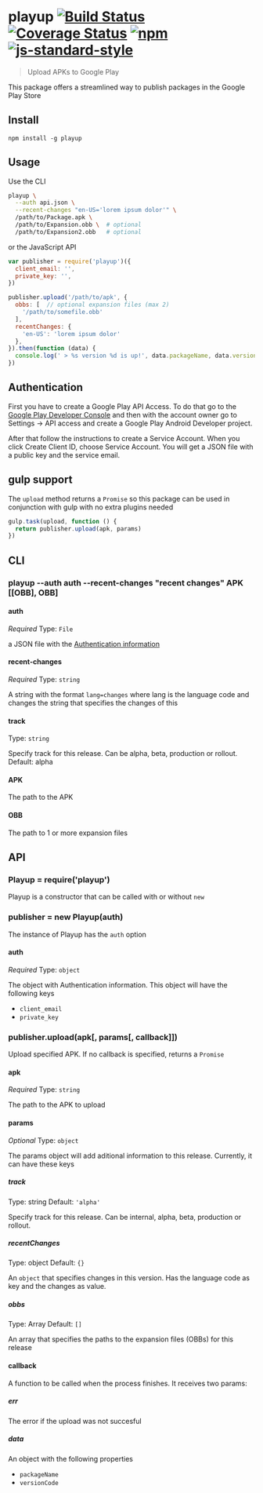 # playup [![Build Status][travis-image]][travis-url] [![Coverage Status][coveralls-image]][coveralls-url] [![npm][npm-image]][npm-url] [![js-standard-style][standard-image]][standard-url]

[travis-image]: https://travis-ci.org/jeduan/playup.svg?branch=master
[travis-url]: https://travis-ci.org/jeduan/playup
[coveralls-image]: https://coveralls.io/repos/jeduan/playup/badge.svg?branch=master&service=github
[coveralls-url]: https://coveralls.io/github/jeduan/playup?branch=master
[npm-image]: https://img.shields.io/npm/v/playup.svg?style=flat
[npm-url]: https://npmjs.org/package/playup
[standard-image]: https://img.shields.io/badge/code%20style-standard-brightgreen.svg?style=flat
[standard-url]: https://github.com/feross/standard

 > Upload APKs to Google Play

This package offers a streamlined way to publish packages in the Google Play Store

## Install

```
npm install -g playup
```

## Usage

Use the CLI

```bash
playup \
  --auth api.json \
  --recent-changes "en-US='lorem ipsum dolor'" \
  /path/to/Package.apk \
  /path/to/Expansion.obb \  # optional
  /path/to/Expansion2.obb   # optional
```

or the JavaScript API

```javascript
var publisher = require('playup')({
  client_email: '',
  private_key: '',
})

publisher.upload('/path/to/apk', {
  obbs: [  // optional expansion files (max 2)
    '/path/to/somefile.obb'
  ],
  recentChanges: {
    'en-US': 'lorem ipsum dolor'
  },
}).then(function (data) {
  console.log(' > %s version %d is up!', data.packageName, data.versionCode)
})
```

## Authentication

First you have to create a Google Play API Access. To do that go to the
[Google Play Developer Console](https://play.google.com/apps/publish) and then
with the account owner go to Settings -> API access and create a Google Play
Android Developer project.

After that follow the instructions to create a Service Account.
When you click Create Client ID, choose Service Account. You will get a JSON file
with a public key and the service email.

## gulp support

The `upload` method returns a `Promise` so this package can be used in conjunction with gulp with no extra plugins needed

```javascript
gulp.task(upload, function () {
  return publisher.upload(apk, params)
})
```

## CLI

### playup --auth auth --recent-changes "recent changes" APK [[OBB], OBB]

  #### auth

  *Required*
  Type: `File`

  a JSON file with the [Authentication information](#authentication)

  #### recent-changes
  *Required*
  Type: `string`

  A string with the format `lang=changes` where lang is the language code and changes the string that specifies the changes of this

 #### track
 Type: `string`

 Specify track for this release. Can be alpha, beta, production or rollout. Default: alpha

 #### APK

 The path to the APK

 #### OBB

 The path to 1 or more expansion files

## API

### Playup = require('playup')

Playup is a constructor that can be called with or without `new`

### publisher = new Playup(auth)

The instance of Playup has the `auth` option

#### auth

*Required*
Type: `object`

The object with Authentication information. This object will have the following keys
 - `client_email`
 - `private_key`

### publisher.upload(apk[, params[, callback]])

Upload specified APK. If no callback is specified, returns a `Promise`

#### apk

*Required*
Type: `string`

The path to the APK to upload

#### params

*Optional*
Type: `object`

The params object will add aditional information to this release. Currently, it can have these keys

##### track

 Type: string
 Default: `'alpha'`

 Specify track for this release. Can be internal, alpha, beta, production or rollout.

##### recentChanges

 Type: object
 Default: `{}`

 An `object` that specifies changes in this version. Has the language code as key and the changes as value.

##### obbs

 Type: Array
 Default: `[]`

 An array that specifies the paths to the expansion files (OBBs) for this release

#### callback

 A function to be called when the process finishes. It receives two params:

##### err

The error if the upload was not succesful

##### data

An object with the following properties

 - `packageName`
 - `versionCode`
